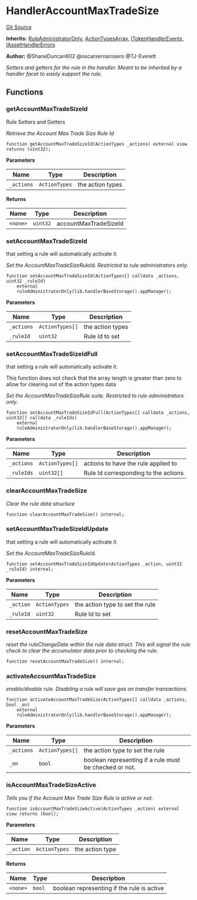 # HandlerAccountMaxTradeSize
[Git Source](https://github.com/thrackle-io/rules-engine/blob/8e8136863cc533050498938ef97f694c7b6600c3/src/client/token/handler/ruleContracts/HandlerAccountMaxTradeSize.sol)

**Inherits:**
[RuleAdministratorOnly](/src/protocol/economic/RuleAdministratorOnly.sol/contract.RuleAdministratorOnly.md), [ActionTypesArray](/src/client/common/ActionTypesArray.sol/contract.ActionTypesArray.md), [ITokenHandlerEvents](/src/common/IEvents.sol/interface.ITokenHandlerEvents.md), [IAssetHandlerErrors](/src/common/IErrors.sol/interface.IAssetHandlerErrors.md)

**Author:**
@ShaneDuncan602 @oscarsernarosero @TJ-Everett

*Setters and getters for the rule in the handler. Meant to be inherited by a handler
facet to easily support the rule.*


## Functions
### getAccountMaxTradeSizeId

Rule Setters and Getters

*Retrieve the Account Max Trade Size Rule Id*


```solidity
function getAccountMaxTradeSizeId(ActionTypes _actions) external view returns (uint32);
```
**Parameters**

|Name|Type|Description|
|----|----|-----------|
|`_actions`|`ActionTypes`|the action types|

**Returns**

|Name|Type|Description|
|----|----|-----------|
|`<none>`|`uint32`|accountMaxTradeSizeId|


### setAccountMaxTradeSizeId

that setting a rule will automatically activate it.

*Set the AccountMaxTradeSizeRuleId. Restricted to rule administrators only.*


```solidity
function setAccountMaxTradeSizeId(ActionTypes[] calldata _actions, uint32 _ruleId)
    external
    ruleAdministratorOnly(lib.handlerBaseStorage().appManager);
```
**Parameters**

|Name|Type|Description|
|----|----|-----------|
|`_actions`|`ActionTypes[]`|the action types|
|`_ruleId`|`uint32`|Rule Id to set|


### setAccountMaxTradeSizeIdFull

that setting a rule will automatically activate it.

This function does not check that the array length is greater than zero to allow for clearing out of the action types data

*Set the AccountMaxTradeSizeRule suite. Restricted to rule administrators only.*


```solidity
function setAccountMaxTradeSizeIdFull(ActionTypes[] calldata _actions, uint32[] calldata _ruleIds)
    external
    ruleAdministratorOnly(lib.handlerBaseStorage().appManager);
```
**Parameters**

|Name|Type|Description|
|----|----|-----------|
|`_actions`|`ActionTypes[]`|actions to have the rule applied to|
|`_ruleIds`|`uint32[]`|Rule Id corresponding to the actions|


### clearAccountMaxTradeSize

*Clear the rule data structure*


```solidity
function clearAccountMaxTradeSize() internal;
```

### setAccountMaxTradeSizeIdUpdate

that setting a rule will automatically activate it.

*Set the AccountMaxTradeSizeRuleId.*


```solidity
function setAccountMaxTradeSizeIdUpdate(ActionTypes _action, uint32 _ruleId) internal;
```
**Parameters**

|Name|Type|Description|
|----|----|-----------|
|`_action`|`ActionTypes`|the action type to set the rule|
|`_ruleId`|`uint32`|Rule Id to set|


### resetAccountMaxTradeSize

*reset the ruleChangeDate within the rule data struct. This will signal the rule check to clear the accumulator data prior to checking the rule.*


```solidity
function resetAccountMaxTradeSize() internal;
```

### activateAccountMaxTradeSize

*enable/disable rule. Disabling a rule will save gas on transfer transactions.*


```solidity
function activateAccountMaxTradeSize(ActionTypes[] calldata _actions, bool _on)
    external
    ruleAdministratorOnly(lib.handlerBaseStorage().appManager);
```
**Parameters**

|Name|Type|Description|
|----|----|-----------|
|`_actions`|`ActionTypes[]`|the action type to set the rule|
|`_on`|`bool`|boolean representing if a rule must be checked or not.|


### isAccountMaxTradeSizeActive

*Tells you if the Account Max Trade Size Rule is active or not.*


```solidity
function isAccountMaxTradeSizeActive(ActionTypes _action) external view returns (bool);
```
**Parameters**

|Name|Type|Description|
|----|----|-----------|
|`_action`|`ActionTypes`|the action type|

**Returns**

|Name|Type|Description|
|----|----|-----------|
|`<none>`|`bool`|boolean representing if the rule is active|


